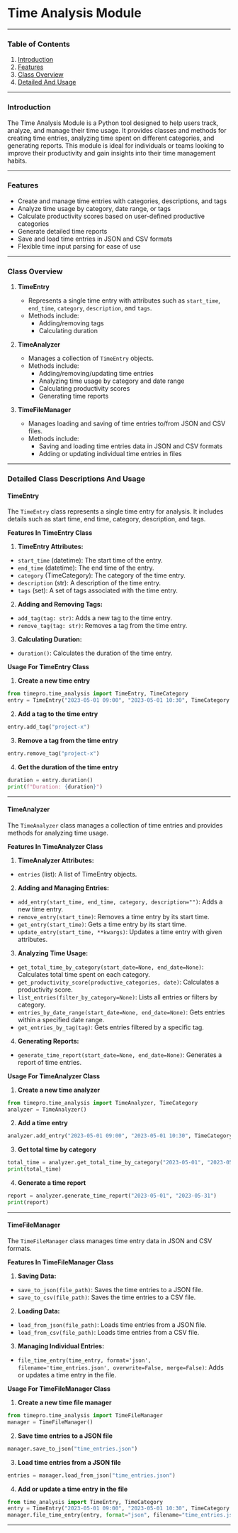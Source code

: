 # Time Analysis Module

---

### Table of Contents
1. [Introduction](#introduction)
2. [Features](#features)
3. [Class Overview](#class-overview)
4. [Detailed And Usage](#detailed-class-descriptions-and-usage)

---

### Introduction

The Time Analysis Module is a Python tool designed to help users track, analyze, and manage their time usage. It provides classes and methods for creating time entries, analyzing time spent on different categories, and generating reports. This module is ideal for individuals or teams looking to improve their productivity and gain insights into their time management habits.

---

### Features

- Create and manage time entries with categories, descriptions, and tags
- Analyze time usage by category, date range, or tags
- Calculate productivity scores based on user-defined productive categories
- Generate detailed time reports
- Save and load time entries in JSON and CSV formats
- Flexible time input parsing for ease of use

---

### Class Overview

1. **TimeEntry**
   - Represents a single time entry with attributes such as `start_time`, `end_time`, `category`, `description`, and `tags`.
   - Methods include:
     - Adding/removing tags
     - Calculating duration

2. **TimeAnalyzer**
   - Manages a collection of `TimeEntry` objects.
   - Methods include:
     - Adding/removing/updating time entries
     - Analyzing time usage by category and date range
     - Calculating productivity scores
     - Generating time reports

3. **TimeFileManager**
   - Manages loading and saving of time entries to/from JSON and CSV files.
   - Methods include:
     - Saving and loading time entries data in JSON and CSV formats
     - Adding or updating individual time entries in files

---

### Detailed Class Descriptions And Usage

#### TimeEntry

The `TimeEntry` class represents a single time entry for analysis. It includes details such as start time, end time, category, description, and tags.

**Features In TimeEntry Class**
1. **TimeEntry Attributes:**
- `start_time` (datetime): The start time of the entry.
- `end_time` (datetime): The end time of the entry.
- `category` (TimeCategory): The category of the time entry.
- `description` (str): A description of the time entry.
- `tags` (set): A set of tags associated with the time entry.

2. **Adding and Removing Tags:**
- `add_tag(tag: str)`: Adds a new tag to the time entry.
- `remove_tag(tag: str)`: Removes a tag from the time entry.

3. **Calculating Duration:**
- `duration()`: Calculates the duration of the time entry.

**Usage For TimeEntry Class**
1. **Create a new time entry**
```python
from timepro.time_analysis import TimeEntry, TimeCategory
entry = TimeEntry("2023-05-01 09:00", "2023-05-01 10:30", TimeCategory.WORK, "Team meeting")
```

2. **Add a tag to the time entry**
```python
entry.add_tag("project-x")
```

3. **Remove a tag from the time entry**
```python
entry.remove_tag("project-x")
```

4. **Get the duration of the time entry**
```python
duration = entry.duration()
print(f"Duration: {duration}")
```

---

#### TimeAnalyzer

The `TimeAnalyzer` class manages a collection of time entries and provides methods for analyzing time usage.

**Features In TimeAnalyzer Class**
1. **TimeAnalyzer Attributes:**
- `entries` (list): A list of TimeEntry objects.

2. **Adding and Managing Entries:**
- `add_entry(start_time, end_time, category, description="")`: Adds a new time entry.
- `remove_entry(start_time)`: Removes a time entry by its start time.
- `get_entry(start_time)`: Gets a time entry by its start time.
- `update_entry(start_time, **kwargs)`: Updates a time entry with given attributes.

3. **Analyzing Time Usage:**
- `get_total_time_by_category(start_date=None, end_date=None)`: Calculates total time spent on each category.
- `get_productivity_score(productive_categories, date)`: Calculates a productivity score.
- `list_entries(filter_by_category=None)`: Lists all entries or filters by category.
- `entries_by_date_range(start_date=None, end_date=None)`: Gets entries within a specified date range.
- `get_entries_by_tag(tag)`: Gets entries filtered by a specific tag.

4. **Generating Reports:**
- `generate_time_report(start_date=None, end_date=None)`: Generates a report of time entries.

**Usage For TimeAnalyzer Class**
1. **Create a new time analyzer**
```python
from timepro.time_analysis import TimeAnalyzer, TimeCategory
analyzer = TimeAnalyzer()
```

2. **Add a time entry**
```python
analyzer.add_entry("2023-05-01 09:00", "2023-05-01 10:30", TimeCategory.WORK, "Team meeting")
```

3. **Get total time by category**
```python
total_time = analyzer.get_total_time_by_category("2023-05-01", "2023-05-31")
print(total_time)
```

4. **Generate a time report**
```python
report = analyzer.generate_time_report("2023-05-01", "2023-05-31")
print(report)
```

---

#### TimeFileManager

The `TimeFileManager` class manages time entry data in JSON and CSV formats.

**Features In TimeFileManager Class**
1. **Saving Data:**
- `save_to_json(file_path)`: Saves the time entries to a JSON file.
- `save_to_csv(file_path)`: Saves the time entries to a CSV file.

2. **Loading Data:**
- `load_from_json(file_path)`: Loads time entries from a JSON file.
- `load_from_csv(file_path)`: Loads time entries from a CSV file.

3. **Managing Individual Entries:**
- `file_time_entry(time_entry, format='json', filename='time_entries.json', overwrite=False, merge=False)`: Adds or updates a time entry in the file.

**Usage For TimeFileManager Class**
1. **Create a new time file manager**
```python
from timepro.time_analysis import TimeFileManager
manager = TimeFileManager()
```

2. **Save time entries to a JSON file**
```python
manager.save_to_json("time_entries.json")
```

3. **Load time entries from a JSON file**
```python
entries = manager.load_from_json("time_entries.json")
```

4. **Add or update a time entry in the file**
```python
from time_analysis import TimeEntry, TimeCategory
entry = TimeEntry("2023-05-01 09:00", "2023-05-01 10:30", TimeCategory.WORK, "Team meeting")
manager.file_time_entry(entry, format="json", filename="time_entries.json", overwrite=True)
```

---
